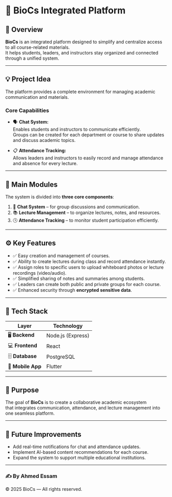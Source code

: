 # 🧬 BioCs Integrated Platform

## 📘 Overview

**BioCs** is an integrated platform designed to simplify and centralize access to all course-related materials.  
It helps students, leaders, and instructors stay organized and connected through a unified system.

---

## 💡 Project Idea

The platform provides a complete environment for managing academic communication and materials.

### Core Capabilities
- 🗣️ **Chat System:**  
  Enables students and instructors to communicate efficiently.  
  Groups can be created for each department or course to share updates and discuss academic topics.

- 📋 **Attendance Tracking:**  
  Allows leaders and instructors to easily record and manage attendance and absence for every lecture.

---

## 🧾 Main Modules

The system is divided into **three core components**:

1. 💬 **Chat System** – for group discussions and communication.  
2. 📚 **Lecture Management** – to organize lectures, notes, and resources.  
3. 🕓 **Attendance Tracking** – to monitor student participation efficiently.

---

## ⚙️ Key Features

- ✅ Easy creation and management of courses.  
- ✅ Ability to create lectures during class and record attendance instantly.  
- ✅ Assign roles to specific users to upload whiteboard photos or lecture recordings (video/audio).  
- ✅ Simplified sharing of notes and summaries among students.  
- ✅ Leaders can create both public and private groups for each course.  
- ✅ Enhanced security through **encrypted sensitive data**.

---

## 🧠 Tech Stack

| Layer | Technology |
|--------|-------------|
| 🖥️ **Backend** | Node.js (Express) |
| 💻 **Frontend** | React |
| 🗄️ **Database** | PostgreSQL |
| 📱 **Mobile App** | Flutter |

---

## 🚀 Purpose

The goal of **BioCs** is to create a collaborative academic ecosystem  
that integrates communication, attendance, and lecture management into one seamless platform.

---

## 📩 Future Improvements

- Add real-time notifications for chat and attendance updates.  
- Implement AI-based content recommendations for each course.  
- Expand the system to support multiple educational institutions.

---

### ✍️ By Ahmed Essam
© 2025 BioCs — All rights reserved.
